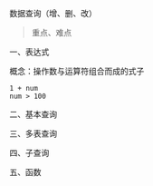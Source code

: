 数据查询（增、删、改）

> 重点、难点

一、表达式

概念：操作数与运算符组合而成的式子

```mysql
1 + num
num > 100
```



二、基本查询



三、多表查询



四、子查询



五、函数
